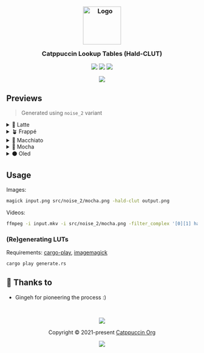 <h3 align="center">
	<img src="https://raw.githubusercontent.com/catppuccin/catppuccin/main/assets/logos/exports/1544x1544_circle.png" width="100" alt="Logo"/><br/>
	<img src="https://raw.githubusercontent.com/catppuccin/catppuccin/main/assets/misc/transparent.png" height="30" width="0px"/>
	Catppuccin Lookup Tables (Hald-CLUT)
	<img src="https://raw.githubusercontent.com/catppuccin/catppuccin/main/assets/misc/transparent.png" height="30" width="0px"/>
</h3>

<p align="center">
	<a href="https://github.com/ozwaldorf/catppuccin-luts/stargazers"><img src="https://img.shields.io/github/stars/ozwaldorf/catppuccin-luts?colorA=363a4f&colorB=b7bdf8&style=for-the-badge"></a>
	<a href="https://github.com/ozwaldorf/catppuccin-luts/issues"><img src="https://img.shields.io/github/issues/ozwaldorf/catppuccin-luts?colorA=363a4f&colorB=f5a97f&style=for-the-badge"></a>
	<a href="https://github.com/ozwaldorf/catppuccin-luts/contributors"><img src="https://img.shields.io/github/contributors/ozwaldorf/catppuccin-luts?colorA=363a4f&colorB=a6da95&style=for-the-badge"></a>
</p>

<p align="center">
	<img src="examples/preview.png"/>
</p>

## Previews

> Generated using `noise_2` variant

<details>
<summary>🌻 Latte</summary>
<img src="examples/latte.png"/>
</details>
<details>
<summary>🪴 Frappé</summary>
<img src="examples/frappe.png"/>
</details>
<details>
<summary>🌺 Macchiato</summary>
<img src="examples/macchiato.png"/>
</details>
<details>
<summary>🌿 Mocha</summary>
<img src="examples/mocha.png"/>
</details>
<details>
<summary>⚫ Oled</summary>
<img src="examples/oled.png"/>
</details>

## Usage

Images:

```bash
magick input.png src/noise_2/mocha.png -hald-clut output.png
```

Videos:

```bash
ffmpeg -i input.mkv -i src/noise_2/mocha.png -filter_complex '[0][1] haldclut' output.mp4
```

### (Re)generating LUTs

Requirements: [cargo-play](https://crates.io/crates/cargo-play), [imagemagick](https://imagemagick.org)

```bash
cargo play generate.rs
```

## 💝 Thanks to

- Gingeh for pioneering the process :)

&nbsp;

<p align="center">
	<img src="https://raw.githubusercontent.com/catppuccin/catppuccin/main/assets/footers/gray0_ctp_on_line.svg?sanitize=true" />
</p>

<p align="center">
	Copyright &copy; 2021-present <a href="https://github.com/catppuccin" target="_blank">Catppuccin Org</a>
</p>

<p align="center">
	<a href="https://github.com/catppuccin/catppuccin/blob/main/LICENSE"><img src="https://img.shields.io/static/v1.svg?style=for-the-badge&label=License&message=MIT&logoColor=d9e0ee&colorA=363a4f&colorB=b7bdf8"/></a>
</p>
